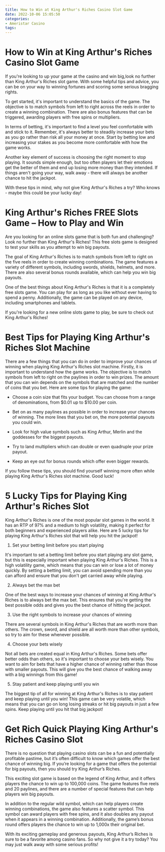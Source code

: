 ```yaml
---
title: How to Win at King Arthur's Riches Casino Slot Game
date: 2022-10-06 15:05:50
categories:
- Ameristar Casino
tags:
---
```



#  How to Win at King Arthur's Riches Casino Slot Game

If you're looking to up your game at the casino and win big,look no further than King Arthur's Riches slot game. With some helpful tips and advice, you can be on your way to winning fortunes and scoring some serious bragging rights.

To get started, it's important to understand the basics of the game. The objective is to match symbols from left to right across the reels in order to create a winning combination. There are also bonus features that can be triggered, awarding players with free spins or multipliers.

In terms of betting, it's important to find a level you feel comfortable with and stick to it. Remember, it's always better to steadily increase your bets as you go rather than risk all your money at once. Start by betting low and increasing your stakes as you become more comfortable with how the game works.

Another key element of success is choosing the right moment to stop playing. It sounds simple enough, but too often players let their emotions get the better of them and end up losing more money than they intended. If things aren't going your way, walk away - there will always be another chance to hit the jackpot.

With these tips in mind, why not give King Arthur's Riches a try? Who knows - maybe this could be your lucky day!

#  King Arthur's Riches FREE Slots Game – How to Play and Win

Are you looking for an online slots game that is both fun and challenging? Look no further than King Arthur's Riches! This free slots game is designed to test your skills as you attempt to win big payouts.

The goal of King Arthur's Riches is to match symbols from left to right on the five reels in order to create winning combinations. The game features a variety of different symbols, including swords, shields, helmets, and more. There are also several bonus rounds available, which can help you win big payouts.

One of the best things about King Arthur's Riches is that it is a completely free slots game. You can play for as long as you like without ever having to spend a penny. Additionally, the game can be played on any device, including smartphones and tablets.

If you're looking for a new online slots game to play, be sure to check out King Arthur's Riches!

#  Best Tips for Playing King Arthur's Riches Slot Machine

There are a few things that you can do in order to improve your chances of winning when playing King Arthur's Riches slot machine. Firstly, it is important to understand how the game works. The objective is to match symbols from left to right on the paylines in order to win prizes. The amount that you can win depends on the symbols that are matched and the number of coins that you bet. Here are some tips for playing the game:

- Choose a coin size that fits your budget. You can choose from a range of denominations, from $0.01 up to $10.00 per coin.

- Bet on as many paylines as possible in order to increase your chances of winning. The more lines that you bet on, the more potential payouts you could win.

- Look for high value symbols such as King Arthur, Merlin and the goddesses for the biggest payouts.

- Try to land multipliers which can double or even quadruple your prize payout.

- Keep an eye out for bonus rounds which offer even bigger rewards.

If you follow these tips, you should find yourself winning more often while playing King Arthur's Riches slot machine. Good luck!

#  5 Lucky Tips for Playing King Arthur's Riches Slot

King Arthur's Riches is one of the most popular slot games in the world. It has an RTP of 97% and a medium to high volatility, making it perfect for both beginners and experienced players alike. Here are 5 lucky tips for playing King Arthur's Riches slot that will help you hit the jackpot!

1. Set your betting limit before you start playing

It's important to set a betting limit before you start playing any slot game, but this is especially important when playing King Arthur's Riches. This is a high volatility game, which means that you can win or lose a lot of money quickly. By setting a betting limit, you can avoid spending more than you can afford and ensure that you don't get carried away while playing.

2. Always bet the max bet

One of the best ways to increase your chances of winning at King Arthur's Riches is to always bet the max bet. This ensures that you're getting the best possible odds and gives you the best chance of hitting the jackpot.

3. Use the right symbols to increase your chances of winning

There are several symbols in King Arthur's Riches that are worth more than others. The crown, sword, and shield are all worth more than other symbols, so try to aim for these whenever possible.

4. Choose your bets wisely

Not all bets are created equal in King Arthur's Riches. Some bets offer better odds than others, so it's important to choose your bets wisely. You want to aim for bets that have a higher chance of winning rather than those with smaller payouts. This will give you the best chance of walking away with a big winnings from this game!

5. Stay patient and keep playing until you win

The biggest tip of all for winning at King Arthur's Riches is to stay patient and keep playing until you win! This game can be very volatile, which means that you can go on long losing streaks or hit big payouts in just a few spins. Keep playing until you hit that big jackpot!

#  Get Rich Quick Playing King Arthur's Riches Casino Slot

There is no question that playing casino slots can be a fun and potentially profitable pastime, but it’s often difficult to know which games offer the best chance of winning big. If you’re looking for a game that offers the potential for big payouts, then you should try King Arthur’s Riches.

This exciting slot game is based on the legend of King Arthur, and it offers players the chance to win up to 100,000 coins. The game features five reels and 20 paylines, and there are a number of special features that can help players win big payouts.

In addition to the regular wild symbol, which can help players create winning combinations, the game also features a scatter symbol. This symbol can award players with free spins, and it also doubles any payout when it appears in a winning combination. Additionally, the game’s bonus round offers players the chance to win up to 1,000x their original bet.

With its exciting gameplay and generous payouts, King Arthur’s Riches is sure to be a favorite among casino fans. So why not give it a try today? You may just walk away with some serious profits!